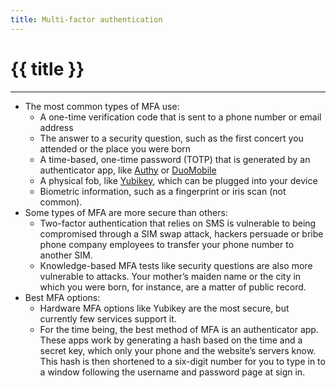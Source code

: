 ```yaml
---
title: Multi-factor authentication
---
```


# {{ title }}
---

- The most common types of MFA use:
	- A one-time verification code that is sent to a phone number or email address
	- The answer to a security question, such as the first concert you attended or the place you were born
	- A time-based, one-time password (TOTP) that is generated by an authenticator app, like [Authy](https://authy.com/) or [DuoMobile](https://play.google.com/store/apps/details?id=com.duosecurity.duomobile&hl=en_US)
	- A physical fob, like [Yubikey](https://www.yubico.com/), which can be plugged into your device
	- Biometric information, such as a fingerprint or iris scan (not common).
- Some types of MFA are more secure than others:
	- Two-factor authentication that relies on SMS is vulnerable to being compromised through a SIM swap attack, hackers persuade or bribe phone company employees to transfer your phone number to another SIM.
	- Knowledge-based MFA tests like security questions are also more vulnerable to attacks. Your mother’s maiden name or the city in which you were born, for instance, are a matter of public record.
- Best MFA options:
	- Hardware MFA options like Yubikey are the most secure, but currently few services support it. 
	- For the time being, the best method of MFA is an authenticator app. These apps work by generating a hash based on the time and a secret key, which only your phone and the website’s servers know. This hash is then shortened to a six-digit number for you to type in to a window following the username and password page at sign in.